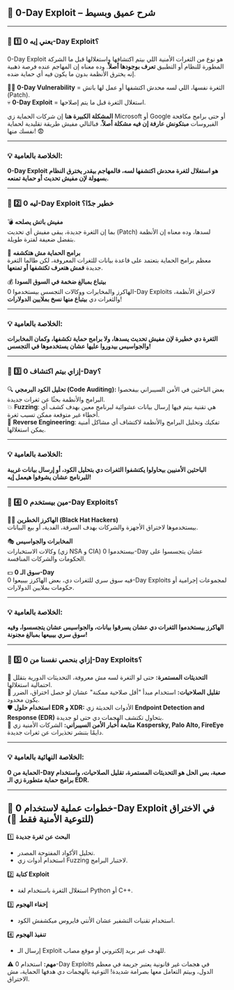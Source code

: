 ## **🔴 0-Day Exploit – شرح عميق وبسيط**

---

### **📌 1️⃣ يعني إيه 0-Day Exploit؟**

0-Day Exploit هو نوع من الثغرات الأمنية اللي بيتم اكتشافها واستغلالها قبل ما الشركة المطورة للنظام أو التطبيق **تعرف بوجودها أصلاً**. وده معناه إن المهاجم عنده فرصة ذهبية إنه يخترق الأنظمة بدون ما يكون فيه أي حماية ضده.

👨‍💻 **0-Day Vulnerability** = الثغرة نفسها، اللي لسه محدش اكتشفها أو عمل لها باتش (Patch).  
💀 **0-Day Exploit** = استغلال الثغرة قبل ما يتم إصلاحها.

**المشكلة الكبيرة هنا** إن شركات الحماية زي Microsoft أو Google أو حتى برامج مكافحة الفيروسات **مبتكونش عارفة إن فيه مشكلة أصلاً**، فبالتالي مفيش طريقة تقليدية لحماية نفسك منها! 😨

---

### **💡 الخلاصة بالعامية:**

**0-Day Exploit هو استغلال لثغرة محدش اكتشفها لسه، فالمهاجم بيقدر يخترق النظام بسهولة لإن مفيش تحديث أو حماية تمنعه.**

---

### **📌 2️⃣ ليه 0-Day Exploit خطير جدًا؟**

💣 **مفيش باتش يصلحه**  
بما إن الثغرة جديدة، يبقى مفيش أي تحديث (Patch) لسدها، وده معناه إن الأنظمة بتفضل ضعيفة لفترة طويلة.

🦠 **برامج الحماية مش هتكشفه**  
معظم برامج الحماية بتعتمد على قاعدة بيانات للثغرات المعروفة، لكن طالما الثغرة جديدة **فمش هتعرف تكتشفها أو تمنعها**.

💰 **بيتباع بمبالغ ضخمة في السوق السودا**  
الهاكرز والمخابرات ووكالات التجسس بيستخدموا 0-Day Exploits لاختراق الأنظمة، والثغرات دي **بيتباع منها نسخ بملايين الدولارات**!

---

### **💡 الخلاصة بالعامية:**

**الثغرة دي خطيرة لإن مفيش تحديث يسدها، ولا برامج حماية تكشفها، وكمان المخابرات والجواسيس بيدوروا عليها عشان يستخدموها في التجسس!**

---

### **📌 3️⃣ إزاي بيتم اكتشاف 0-Day؟**

🔍 **تحليل الكود البرمجي (Code Auditing):** بعض الباحثين في الأمن السيبراني بيفحصوا البرامج والأنظمة بحثًا عن ثغرات جديدة.  
💥 **Fuzzing**: هي تقنية بيتم فيها إرسال بيانات عشوائية لبرنامج معين بهدف كشف أي أخطاء غير متوقعة ممكن تسبب ثغرة.  
🦠 **Reverse Engineering**: تفكيك وتحليل البرامج والأنظمة لاكتشاف أي مشاكل أمنية يمكن استغلالها.

---

### **💡 الخلاصة بالعامية:**

**الباحثين الأمنيين بيحاولوا يكتشفوا الثغرات دي بتحليل الكود، أو إرسال بيانات غريبة للبرنامج عشان يشوفوا هيعمل إيه!**

---

### **📌 4️⃣ مين بيستخدم 0-Day Exploits؟**

👨‍💻 **الهاكرز الخطرين (Black Hat Hackers)**  
بيستخدموها لاختراق الأجهزة والشركات بهدف السرقة، الفدية، أو بيع البيانات.

🎭 **المخابرات والجواسيس**  
وكالات الاستخبارات (زي NSA و CIA) بيستخدموا 0-Day عشان يتجسسوا على الحكومات والشركات المنافسة.

💵 **سوق الـ 0-Day**  
فيه سوق سري للثغرات دي، بعض الهاكرز بيبيعوا 0-Day Exploits لمجموعات إجرامية أو حكومات بملايين الدولارات.

---

### **💡 الخلاصة بالعامية:**

**الهاكرز بيستخدموا الثغرات دي عشان يسرقوا بيانات، والجواسيس عشان يتجسسوا، وفيه سوق سري بيبيعها بمبالغ مجنونة!**

---

### **📌 5️⃣ إزاي بنحمي نفسنا من 0-Day Exploits؟**

🔄 **التحديثات المستمرة:** حتى لو الثغرة لسه مش معروفة، التحديثات الدورية بتقلل احتمالية استغلالها.  
🚫 **تقليل الصلاحيات:** استخدام مبدأ "أقل صلاحية ممكنة" عشان لو حصل اختراق، الضرر يكون محدود.  
🛡 **استخدام حلول EDR و XDR:** الأدوات الحديثة زي **Endpoint Detection and Response (EDR)** بتحاول تكتشف الهجمات دي حتى لو جديدة.  
📡 **متابعة أخبار الأمن السيبراني:** الشركات الأمنية زي **Kaspersky, Palo Alto, FireEye** دايمًا بتنشر تحذيرات عن ثغرات جديدة.

---

### **💡 الخلاصة النهائية بالعامية:**

**الحماية من 0-Day صعبة، بس الحل هو التحديثات المستمرة، تقليل الصلاحيات، واستخدام برامج حماية متطورة زي الـ EDR.**

---

## **🔴 خطوات عملية لاستخدام 0-Day Exploit في الاختراق (للتوعية الأمنية فقط 🛑)**

1️⃣ **البحث عن ثغرة جديدة**

- تحليل الأكواد المفتوحة المصدر.
- استخدام أدوات زي Fuzzing لاختبار البرامج.

2️⃣ **كتابة Exploit**

- استغلال الثغرة باستخدام لغة Python أو C++.

3️⃣ **إخفاء الهجوم**

- استخدام تقنيات التشفير عشان الأنتي فايروس ميكشفش الكود.

4️⃣ **تنفيذ الهجوم**

- إرسال الـ Exploit للهدف عبر بريد إلكتروني أو موقع مصاب.

⚠ **مهم:** استخدام 0-Day Exploits في هجمات غير قانونية يعتبر جريمة في معظم الدول، وبيتم التعامل معها بصرامة شديدة! التوعية بالهجمات دي هدفها الحماية، مش الاختراق.